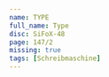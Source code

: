 ```yaml
---
name: TYPE
full_name: Type
disc: SiFoX-48
page: 147/2
missing: true
tags: [Schreibmaschine]
---
```

